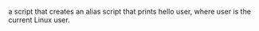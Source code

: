 a script that creates an alias
script that prints hello user, where user is the current Linux user.
